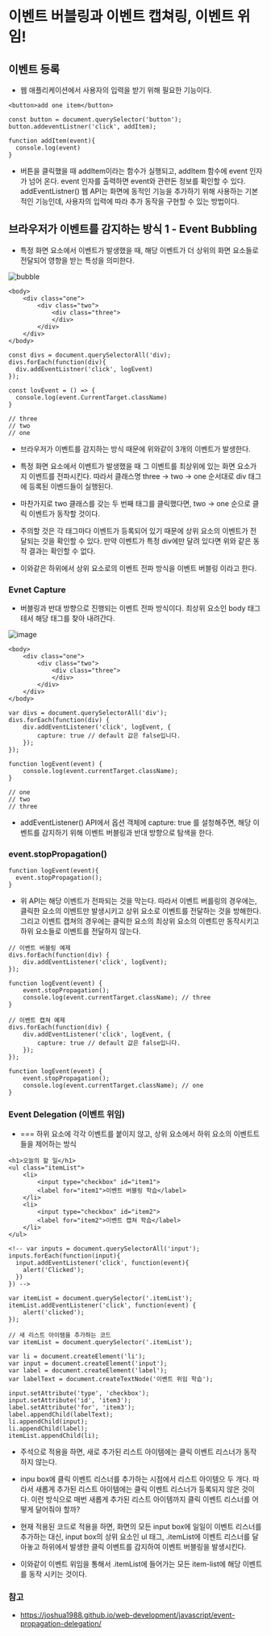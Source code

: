 
# 이벤트 버블링과 이벤트 캡쳐링, 이벤트 위임!

## 이벤트 등록

- 웹 애플리케이션에서 사용자의 입력을 받기 위해 필요한 기능이다.

```
<button>add one item</button>

const button = document.querySelector('button');
button.addeventListner('click', addItem);

function addItem(event){
  console.log(event)
}
```
- 버튼을 클릭했을 때 addItem이라는 함수가 실행되고, addItem 함수에 event 인자가 넘어 온다. event 인자를 출력하면 event와 관련돈 정보를 확인할 수 있다. addEventListner() 웹 API는 화면에 동적인 기능을 추가하기 위해 사용하는 기본적인 기능인데, 사용자의 입력에 따라 추가 동작을 구현할 수 있는 방법이다.

##  브라우저가 이벤트를 감지하는 방식 1 - Event Bubbling

- 특정 화면 요소에서 이벤트가 발생했을 때, 해당 이벤트가 더 상위의 화면 요소들로 전달되어 영향을 받는 특성을 의미한다.

![bubble](image/event-bubble.png)

```
<body>
	<div class="one">
		<div class="two">
			<div class="three">
			</div>
		</div>
	</div>
</body>

const divs = document.querySelectorAll('div);
divs.forEach(function(div){
  div.addEventListner('click', logEvent)
});

const lovEvent = () => {
  console.log(event.CurrentTarget.className)
}

// three 
// two
// one
```

- 브라우저가 이벤트를 감지하는 방식 때문에 위와같이 3개의 이벤트가 발생한다.

- 특정 화면 요소에서 이벤트가 발생했을 때 그 이벤트를 최상위에 있는 화면 요소가지 이벤트를 전파시킨다. 따라서 클래스명 three -> two -> one 순서대로 div 태그에 등록된 이벤드들이 실행된다.

- 마찬가지로 two 클래스를 갖는 두 번째 태그를 클릭했다면, two -> one 순으로 클릭 이벤트가 동작할 것이다.

- 주의할 것은 각 태그마다 이벤트가 등록되어 있기 때문에 상위 요소의 이벤트가 전달되는 것을 확인할 수 있다. 만약 이벤트가 특정 div에만 달려 있다면 위와 같은 동작 결과는 확인할 수 없다.

- 이와같은 하위에서 상위 요소로의 이벤트 전파 방식을 이벤트 버블링 이라고 한다.

### Evnet Capture

- 버블링과 반대 방향으로 진행되는 이벤트 전파 방식이다. 최상위 요소인 body 태그테서 해당 태그를 찾아 내려간다. 

![image](image/event-capture.png)

```
<body>
	<div class="one">
		<div class="two">
			<div class="three">
			</div>
		</div>
	</div>
</body>

var divs = document.querySelectorAll('div');
divs.forEach(function(div) {
	div.addEventListener('click', logEvent, {
		capture: true // default 값은 false입니다.
	});
});

function logEvent(event) {
	console.log(event.currentTarget.className);
}

// one
// two
// three
```

- addEventListener() API에서 옵션 객체에 capture: true 를 설청해주면, 해당 이벤트를 감지하기 위해 이벤트 버블링과 반대 방향으로 탐색을 한다.

### event.stopPropagation()

```
function logEvent(event){
  event.stopPropagation();
}
```

- 위 API는 해당 이벤트가 전파되는 것을 막는다. 따라서 이벤트 버를링의 경우에는, 클릭한 요소의 이벤트만 발생시키고 상위 요소로 이벤트를 전달하는 것을 방해한다. 그리고 이벤트 캡쳐의 경우에는 클릭한 요소의 최상위 요소의 이벤트만 동작시키고 하위 요소들로 이벤트를 전달하지 않는다.

```
// 이벤트 버블링 예제
divs.forEach(function(div) {
	div.addEventListener('click', logEvent);
});

function logEvent(event) {
	event.stopPropagation();
	console.log(event.currentTarget.className); // three
}

// 이벤트 캡쳐 예제
divs.forEach(function(div) {
	div.addEventListener('click', logEvent, {
		capture: true // default 값은 false입니다.
	});
});

function logEvent(event) {
	event.stopPropagation();
	console.log(event.currentTarget.className); // one
}
```

### Event Delegation (이벤트 위임)

- === 하위 요소에 각각 이벤트를 붙이지 않고, 상위 요소에서 하위 요소의 이벤트트들을 제어하는 방식

```
<h1>오늘의 할 일</h1>
<ul class="itemList">
	<li>
		<input type="checkbox" id="item1">
		<label for="item1">이벤트 버블링 학습</label>
	</li>
	<li>
		<input type="checkbox" id="item2">
		<label for="item2">이벤트 캡쳐 학습</label>
	</li>
</ul>

<!-- var inputs = document.querySelectorAll('input');
inputs.forEach(function(input){
  input.addEventListener('click', function(event){
    alert('Clicked');
  })
}) -->

var itemList = document.querySelector('.itemList');
itemList.addEventListener('click', function(event) {
	alert('clicked');
});

// 새 리스트 아이템을 추가하는 코드
var itemList = document.querySelector('.itemList');

var li = document.createElement('li');
var input = document.createElement('input');
var label = document.createElement('label');
var labelText = document.createTextNode('이벤트 위임 학습');

input.setAttribute('type', 'checkbox');
input.setAttribute('id', 'item3');
label.setAttribute('for', 'item3');
label.appendChild(labelText);
li.appendChild(input);
li.appendChild(label);
itemList.appendChild(li);

```

- 주석으로 적용을 하면, 새로 추가된 리스트 아이템에는 클릭 이벤트 리스너가 동작하지 않는다.

- inpu box에 클릭 이벤트 리스너를 추가하는 시점에서 리스트 아이템으 두 개다. 따라서 새롭게 추가된 리스트 아이템에는 클릭 이벤트 리스너가 등록되지 않은 것이다. 이런 방식으로 매번 새롭게 추가된 리스트 아이템까지 클릭 이벤트 리스너를 어떻게 달어줘야 할까?

- 현재 적용된 코드로 적용을 하면, 화면의 모든 input box에 일일이 이벤트 리스너를 추가하는 대신, input box의 상위 요소인 ul 태그, .itemList에 이벤트 리스너를 달아놓고 하위에서 발생한 클릭 이벤트를 감지하여 이벤트 버블링을 발생시킨다. 

- 이와같이 이벤트 위임을 통해서 .itemList에 들어가는 모든 item-list에 해당 이벤트를 동작 시키는 것이다.

### 참고

- https://joshua1988.github.io/web-development/javascript/event-propagation-delegation/